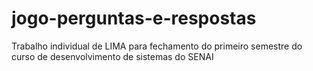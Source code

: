 # jogo-perguntas-e-respostas
Trabalho individual de LIMA para fechamento do primeiro semestre do curso de desenvolvimento de sistemas do SENAI 
